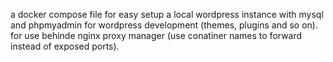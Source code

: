a docker compose file for easy setup a local wordpress instance with mysql and phpmyadmin for wordpress development (themes, plugins and so on).
for use behinde nginx proxy manager (use conatiner names to forward instead of exposed ports).
